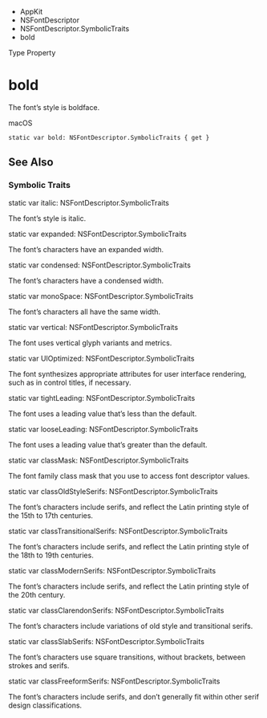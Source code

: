 

- AppKit
- NSFontDescriptor
- NSFontDescriptor.SymbolicTraits
-  bold 

Type Property

# bold

The font’s style is boldface.

macOS

``` source
static var bold: NSFontDescriptor.SymbolicTraits { get }
```

## See Also

### Symbolic Traits

static var italic: NSFontDescriptor.SymbolicTraits

The font’s style is italic.

static var expanded: NSFontDescriptor.SymbolicTraits

The font’s characters have an expanded width.

static var condensed: NSFontDescriptor.SymbolicTraits

The font’s characters have a condensed width.

static var monoSpace: NSFontDescriptor.SymbolicTraits

The font’s characters all have the same width.

static var vertical: NSFontDescriptor.SymbolicTraits

The font uses vertical glyph variants and metrics.

static var UIOptimized: NSFontDescriptor.SymbolicTraits

The font synthesizes appropriate attributes for user interface rendering, such as in control titles, if necessary.

static var tightLeading: NSFontDescriptor.SymbolicTraits

The font uses a leading value that’s less than the default.

static var looseLeading: NSFontDescriptor.SymbolicTraits

The font uses a leading value that’s greater than the default.

static var classMask: NSFontDescriptor.SymbolicTraits

The font family class mask that you use to access font descriptor values.

static var classOldStyleSerifs: NSFontDescriptor.SymbolicTraits

The font’s characters include serifs, and reflect the Latin printing style of the 15th to 17th centuries.

static var classTransitionalSerifs: NSFontDescriptor.SymbolicTraits

The font’s characters include serifs, and reflect the Latin printing style of the 18th to 19th centuries.

static var classModernSerifs: NSFontDescriptor.SymbolicTraits

The font’s characters include serifs, and reflect the Latin printing style of the 20th century.

static var classClarendonSerifs: NSFontDescriptor.SymbolicTraits

The font’s characters include variations of old style and transitional serifs.

static var classSlabSerifs: NSFontDescriptor.SymbolicTraits

The font’s characters use square transitions, without brackets, between strokes and serifs.

static var classFreeformSerifs: NSFontDescriptor.SymbolicTraits

The font’s characters include serifs, and don’t generally fit within other serif design classifications.

